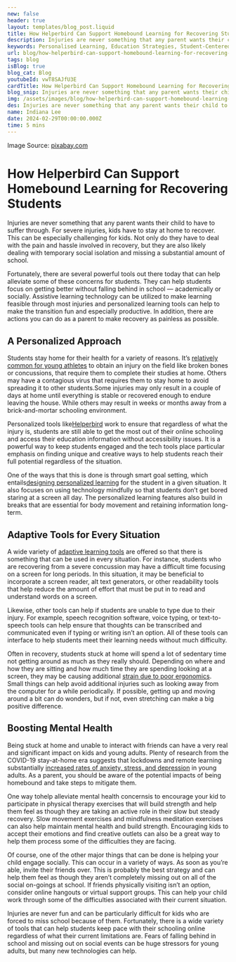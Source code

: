 ```yaml
---
new: false
header: true
layout: templates/blog_post.liquid
title: How Helperbird Can Support Homebound Learning for Recovering Students
description: Injuries are never something that any parent wants their child to have to suffer through. For severe injuries, kids have to stay at home to recover. This can be especially challenging for kids. Not only do they have to deal with the pain and hassle involved in recovery, but they are also likely dealing with temporary social isolation and missing a substantial amount of school. 
keywords: Personalised Learning, Education Strategies, Student-Centered Learning, Classroom Innovation, Teacher Resources, Education Improvement, Customized Learning Plans
url: blog/how-helperbird-can-support-homebound-learning-for-recovering-students/
tags: blog
isBlog: true
blog_cat: Blog
youtubeId: vwT8SAJfU3E
cardTitle: How Helperbird Can Support Homebound Learning for Recovering Students
blog_snip: Injuries are never something that any parent wants their child to have to suffer through. For severe injuries, kids have to stay at home to recover. This can be especially challenging for kids. Not only do they have to deal with the pain and hassle involved in recovery, but they are also likely dealing with temporary social isolation and missing a substantial amount of school. 
img: /assets/images/blog/how-helperbird-can-support-homebound-learning-for-recovering-students/how-helperbird-can-support-homebound-learning-for-recovering-students.png
des: Injuries are never something that any parent wants their child to have to suffer through.
name: Indiana Lee
date: 2024-02-29T00:00:00.000Z
time: 5 mins
---
```



Image Source: [pixabay.com](https://pixabay.com/photos/injury-foul-free-kick-soccer-4211129/)

# How Helperbird Can Support Homebound Learning for Recovering Students

Injuries are never something that any parent wants their child to have to suffer through. For severe injuries, kids have to stay at home to recover. This can be especially challenging for kids. Not only do they have to deal with the pain and hassle involved in recovery, but they are also likely dealing with temporary social isolation and missing a substantial amount of school.

Fortunately, there are several powerful tools out there today that can help alleviate some of these concerns for students. They can help students focus on getting better without falling behind in school &mdash; academically or socially. Assistive learning technology can be utilized to make learning feasible through most injuries and personalized learning tools can help to make the transition fun and especially productive. In addition, there are actions you can do as a parent to make recovery as painless as possible.

## A Personalized Approach

Students stay home for their health for a variety of reasons. It&rsquo;s [relatively common for young athletes](https://www.barnesjewish.org/Health-Library/View-Content?contentTypeId%3D6%26contentId%3D1659479745&sa=D&source=editors&ust=1709272238847909&usg=AOvVaw1CdHTxp2dTy6XcAEZxlvsu) to obtain an injury on the field like broken bones or concussions, that require them to complete their studies at home. Others may have a contagious virus that requires them to stay home to avoid spreading it to other students.Some injuries may only result in a couple of days at home until everything is stable or recovered enough to endure leaving the house. While others may result in weeks or months away from a brick-and-mortar schooling environment.

Personalized tools like[Helperbird](https://www.helperbird.com/about/) work to ensure that regardless of what the injury is, students are still able to get the most out of their online schooling and access their education information without accessibility issues. It is a powerful way to keep students engaged and the tech tools place particular emphasis on finding unique and creative ways to help students reach their full potential regardless of the situation.

One of the ways that this is done is through smart goal setting, which entails[designing personalized learning](https://www.helperbird.com/blog/7-steps-to-create-personalised-learning-plans-for-students) for the student in a given situation. It also focuses on using technology mindfully so that students don&rsquo;t get bored staring at a screen all day. The personalized learning features also build in breaks that are essential for body movement and retaining information long-term.

## Adaptive Tools for Every Situation

A wide variety of [adaptive learning tools](https://www.helperbird.com/blog/10-essential-assistive-technology-tools-web-accessibility/) are offered so that there is something that can be used in every situation. For instance, students who are recovering from a severe concussion may have a difficult time focusing on a screen for long periods. In this situation, it may be beneficial to incorporate a screen reader, alt text generators, or other readability tools that help reduce the amount of effort that must be put in to read and understand words on a screen.

Likewise, other tools can help if students are unable to type due to their injury. For example, speech recognition software, voice typing, or text-to-speech tools can help ensure that thoughts can be transcribed and communicated even if typing or writing isn&rsquo;t an option. All of these tools can interface to help students meet their learning needs without much difficulty.

Often in recovery, students stuck at home will spend a lot of sedentary time not getting around as much as they really should. Depending on where and how they are sitting and how much time they are spending looking at a screen, they may be causing additional  [strain due to poor ergonomics](https://www.protrainings.com/blog/6-ways-to-avoid-injury-with-ergonomics). Small things can help avoid additional injuries such as looking away from the computer for a while periodically. If possible, getting up and moving around a bit can do wonders, but if not, even stretching can make a big positive difference.

## Boosting Mental Health

Being stuck at home and unable to interact with friends can have a very real and significant impact on kids and young adults. Plenty of research from the COVID-19 stay-at-home era suggests that lockdowns and remote learning substantially [increased rates of anxiety, stress, and depression](https://www.nytimes.com/2020/11/12/health/covid-teenagers-mental-health.html) in young adults. As a parent, you should be aware of the potential impacts of being homebound and take steps to mitigate them.

One way tohelp alleviate mental health concernsis to encourage your kid to participate in physical therapy exercises that will build strength and help them feel as though they are taking an active role in their slow but steady recovery. Slow movement exercises and mindfulness meditation exercises can also help maintain mental health and build strength. Encouraging kids to accept their emotions and find creative outlets can also be a great way to help them process some of the difficulties they are facing.

Of course, one of the other major things that can be done is helping your child engage socially. This can occur in a variety of ways. As soon as you&rsquo;re able, invite their friends over. This is probably the best strategy and can help them feel as though they aren&rsquo;t completely missing out on all of the social on-goings at school. If friends physically visiting isn&rsquo;t an option, consider online hangouts or virtual support groups. This can help your child work through some of the difficulties associated with their current situation.



Injuries are never fun and can be particularly difficult for kids who are forced to miss school because of them. Fortunately, there is a wide variety of tools that can help students keep pace with their schooling online regardless of what their current limitations are. Fears of falling behind in school and missing out on social events can be huge stressors for young adults, but many new technologies can help.
